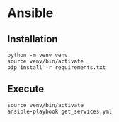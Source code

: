 # Ansible

## Installation

 ```
python -m venv venv
source venv/bin/activate
pip install -r requirements.txt
```

 ## Execute

 ```
 source venv/bin/activate
 ansible-playbook get_services.yml
 ```